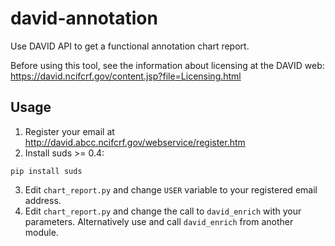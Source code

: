 # david-annotation
Use DAVID API to get a functional annotation chart report.

Before using this tool, see the information about licensing at the DAVID web:
https://david.ncifcrf.gov/content.jsp?file=Licensing.html

## Usage
1. Register your email at
http://david.abcc.ncifcrf.gov/webservice/register.htm
2. Install suds >= 0.4:
```
pip install suds
```
3. Edit `chart_report.py` and change `USER` variable to your registered email address.
4. Edit `chart_report.py` and change the call to `david_enrich` with your parameters. Alternatively use and call `david_enrich` from another module.

